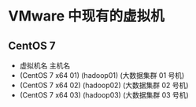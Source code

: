 # VMware 中现有的虚拟机

## CentOS 7

- 虚拟机名 主机名
- (CentOS 7 x64 01) (hadoop01) (大数据集群 01 号机)
- (CentOS 7 x64 02) (hadoop02) (大数据集群 02 号机)
- (CentOS 7 x64 03) (hadoop03) (大数据集群 03 号机)

